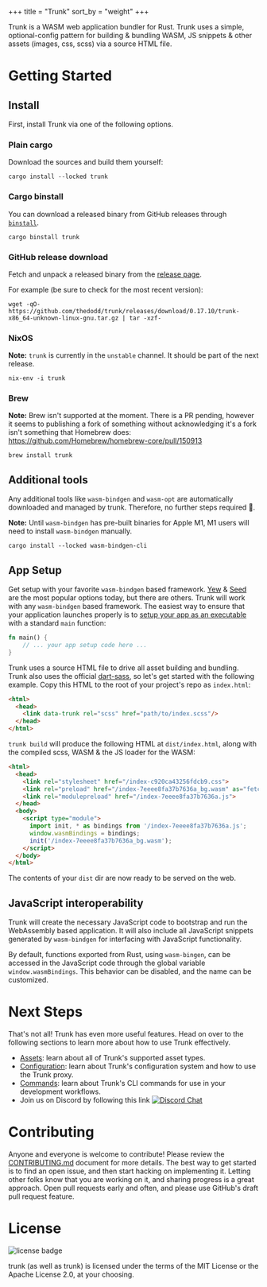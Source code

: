 +++
title = "Trunk"
sort_by = "weight"
+++

Trunk is a WASM web application bundler for Rust. Trunk uses a simple, optional-config pattern for building & bundling WASM, JS snippets & other assets (images, css, scss) via a source HTML file.

# Getting Started

## Install

First, install Trunk via one of the following options.

### Plain cargo

Download the sources and build them yourself:

```shell
cargo install --locked trunk
```

### Cargo binstall

You can download a released binary from GitHub releases through [`binstall`](https://github.com/cargo-bins/cargo-binstall).

```shell
cargo binstall trunk
```

### GitHub release download

Fetch and unpack a released binary from the [release page](https://github.com/thedodd/trunk/releases).

For example (be sure to check for the most recent version):

```shell
wget -qO- https://github.com/thedodd/trunk/releases/download/0.17.10/trunk-x86_64-unknown-linux-gnu.tar.gz | tar -xzf-
```

### NixOS

**Note:** `trunk` is currently in the `unstable` channel. It should be part of the next release.

```shell
nix-env -i trunk
```

### Brew

**Note:** Brew isn't supported at the moment. There is a PR pending, however it seems to publishing a fork of something
without acknowledging it's a fork isn't something that Homebrew does: https://github.com/Homebrew/homebrew-core/pull/150913

```shell
brew install trunk
```

## Additional tools

Any additional tools like `wasm-bindgen` and `wasm-opt` are automatically downloaded and managed by trunk. Therefore, no further steps required 🎉.

**Note:** Until `wasm-bindgen` has pre-built binaries for Apple M1, M1 users will need to install `wasm-bindgen` manually.

```shell
cargo install --locked wasm-bindgen-cli
```

## App Setup

Get setup with your favorite `wasm-bindgen` based framework. [Yew](https://github.com/yewstack/yew) & [Seed](https://github.com/seed-rs/seed) are the most popular options today, but there are others. Trunk will work with any `wasm-bindgen` based framework. The easiest way to ensure that your application launches properly is to [setup your app as an executable](https://doc.rust-lang.org/cargo/guide/project-layout.html) with a standard `main` function:

```rust
fn main() {
    // ... your app setup code here ...
}
```

Trunk uses a source HTML file to drive all asset building and bundling. Trunk also uses the official [dart-sass](https://github.com/sass/dart-sass), so let's get started with the following example. Copy this HTML to the root of your project's repo as `index.html`:

```html
<html>
  <head>
    <link data-trunk rel="scss" href="path/to/index.scss"/>
  </head>
</html>
```

`trunk build` will produce the following HTML at `dist/index.html`, along with the compiled scss, WASM & the JS loader for the WASM:

```html
<html>
  <head>
    <link rel="stylesheet" href="/index-c920ca43256fdcb9.css">
    <link rel="preload" href="/index-7eeee8fa37b7636a_bg.wasm" as="fetch" type="application/wasm" crossorigin="">
    <link rel="modulepreload" href="/index-7eeee8fa37b7636a.js">
  </head>
  <body>
    <script type="module">
      import init, * as bindings from '/index-7eeee8fa37b7636a.js';
      window.wasmBindings = bindings;
      init('/index-7eeee8fa37b7636a_bg.wasm');
    </script>
  </body>
</html>
```

The contents of your `dist` dir are now ready to be served on the web.

## JavaScript interoperability

Trunk will create the necessary JavaScript code to bootstrap and run the WebAssembly based application. It will also
include all JavaScript snippets generated by `wasm-bindgen` for interfacing with JavaScript functionality.

By default, functions exported from Rust, using `wasm-bingen`, can be accessed in the JavaScript code through the global
variable `window.wasmBindings`. This behavior can be disabled, and the name can be customized. 

# Next Steps

That's not all! Trunk has even more useful features. Head on over to the following sections to learn more about how to use Trunk effectively.

- [Assets](@/assets.md): learn about all of Trunk's supported asset types.
- [Configuration](@/configuration.md): learn about Trunk's configuration system and how to use the Trunk proxy.
- [Commands](@/commands.md): learn about Trunk's CLI commands for use in your development workflows.
- Join us on Discord by following this link [![](https://img.shields.io/discord/793890238267260958?logo=discord&style=flat-square "Discord Chat")](https://discord.gg/JEPdBujTDr)

# Contributing

Anyone and everyone is welcome to contribute! Please review the [CONTRIBUTING.md](https://github.com/thedodd/trunk/blob/master/CONTRIBUTING.md) document for more details. The best way to get started is to find an open issue, and then start hacking on implementing it. Letting other folks know that you are working on it, and sharing progress is a great approach. Open pull requests early and often, and please use GitHub's draft pull request feature.

# License

![](https://img.shields.io/badge/license-MIT%2FApache--2.0-blue?style=flat-square "license badge")

trunk (as well as trunk) is licensed under the terms of the MIT License or the Apache License 2.0, at your choosing.
